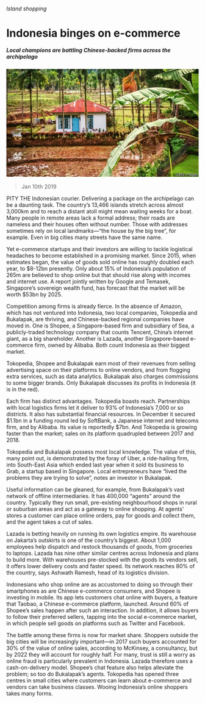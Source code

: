 ###### Island shopping

# Indonesia binges on e-commerce 

##### Local champions are battling Chinese-backed firms across the archipelago 

![image](images/20190112_WBP003_0.jpg) 

> Jan 10th 2019 

 

PITY THE Indonesian courier. Delivering a package on the archipelago can be a daunting task. The country’s 13,466 islands stretch across almost 3,000km and to reach a distant atoll might mean waiting weeks for a boat. Many people in remote areas lack a formal address; their roads are nameless and their houses often without number. Those with addresses sometimes rely on local landmarks—“the house by the big tree”, for example. Even in big cities many streets have the same name. 

Yet e-commerce startups and their investors are willing to tackle logistical headaches to become established in a promising market. Since 2015, when estimates began, the value of goods sold online has roughly doubled each year, to $8-12bn presently. Only about 15% of Indonesia’s population of 265m are believed to shop online but that should rise along with incomes and internet use. A report jointly written by Google and Temasek, Singapore’s sovereign wealth fund, has forecast that the market will be worth $53bn by 2025. 

Competition among firms is already fierce. In the absence of Amazon, which has not ventured into Indonesia, two local companies, Tokopedia and Bukalapak, are thriving, and Chinese-backed regional companies have moved in. One is Shopee, a Singapore-based firm and subsidiary of Sea, a publicly-traded technology company that counts Tencent, China’s internet giant, as a big shareholder. Another is Lazada, another Singapore-based e-commerce firm, owned by Alibaba. Both count Indonesia as their biggest market. 

Tokopedia, Shopee and Bukalapak earn most of their revenues from selling advertising space on their platforms to online vendors, and from flogging extra services, such as data analytics. Bukalapak also charges commissions to some bigger brands. Only Bukalapak discusses its profits in Indonesia (it is in the red). 

Each firm has distinct advantages. Tokopedia boasts reach. Partnerships with local logistics firms let it deliver to 93% of Indonesia’s 7,000 or so districts. It also has substantial financial resources. In December it secured $1.1bn in a funding round led by SoftBank, a Japanese internet and telecoms firm, and by Alibaba. Its value is reportedly $7bn. And Tokopedia is growing faster than the market; sales on its platform quadrupled between 2017 and 2018. 

Tokopedia and Bukalapak possess most local knowledge. The value of this, many point out, is demonstrated by the foray of Uber, a ride-hailing firm, into South-East Asia which ended last year when it sold its business to Grab, a startup based in Singapore. Local entrepreneurs have “lived the problems they are trying to solve”, notes an investor in Bukalapak. 

Useful information can be gleaned, for example, from Bukalapak’s vast network of offline intermediaries. It has 400,000 “agents” around the country. Typically they run small, pre-existing neighbourhood shops in rural or suburban areas and act as a gateway to online shopping. At agents’ stores a customer can place online orders, pay for goods and collect them, and the agent takes a cut of sales. 

Lazada is betting heavily on running its own logistics empire. Its warehouse on Jakarta’s outskirts is one of the country’s biggest. About 1,000 employees help dispatch and restock thousands of goods, from groceries to laptops. Lazada has nine other similar centres across Indonesia and plans to build more. With warehouses pre-stocked with the goods its vendors sell, it offers lower delivery costs and faster speed. Its network reaches 80% of the country, says Ashwath Ramesh, head of its logistics division. 

Indonesians who shop online are as accustomed to doing so through their smartphones as are Chinese e-commerce consumers, and Shopee is investing in mobile. Its app lets customers chat online with buyers, a feature that Taobao, a Chinese e-commerce platform, launched. Around 60% of Shopee’s sales happen after such an interaction. In addition, it allows buyers to follow their preferred sellers, tapping into the social e-commerce market, in which people sell goods on platforms such as Twitter and Facebook. 

The battle among these firms is now for market share. Shoppers outside the big cities will be increasingly important—in 2017 such buyers accounted for 30% of the value of online sales, according to McKinsey, a consultancy, but by 2022 they will account for roughly half. For many, trust is still a worry as online fraud is particularly prevalent in Indonesia. Lazada therefore uses a cash-on-delivery model. Shopee’s chat feature also helps alleviate the problem; so too do Bukalapak’s agents. Tokopedia has opened three centres in small cities where customers can learn about e-commerce and vendors can take business classes. Wooing Indonesia’s online shoppers takes many forms. 


